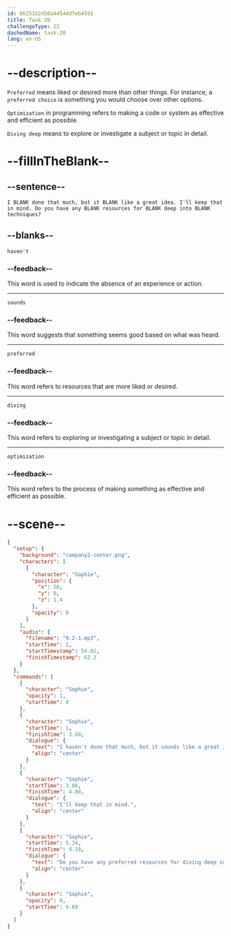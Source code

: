 ```yaml
---
id: 66251b2d50a4454dd7eb4591
title: Task 20
challengeType: 22
dashedName: task-20
lang: en-US
---
```


<!-- (Audio) Sophie: I haven't done that much, but it sounds like a great idea. I'll keep that in mind. Do you have any preferred resources for diving deep into optimization techniques? -->

# --description--

`Preferred` means liked or desired more than other things. For instance, a `preferred choice` is something you would choose over other options.

`Optimization` in programming refers to making a code or system as effective and efficient as possible.

`Diving deep` means to explore or investigate a subject or topic in detail.

# --fillInTheBlank--

## --sentence--

`I BLANK done that much, but it BLANK like a great idea. I'll keep that in mind. Do you have any BLANK resources for BLANK deep into BLANK techniques?`

## --blanks--

`haven't`

### --feedback--

This word is used to indicate the absence of an experience or action.

---

`sounds`

### --feedback--

This word suggests that something seems good based on what was heard.

---

`preferred`

### --feedback--

This word refers to resources that are more liked or desired.

---

`diving`

### --feedback--

This word refers to exploring or investigating a subject or topic in detail.

---

`optimization`

### --feedback--

This word refers to the process of making something as effective and efficient as possible.

# --scene--

```json
{
  "setup": {
    "background": "company2-center.png",
    "characters": [
      {
        "character": "Sophie",
        "position": {
          "x": 50,
          "y": 0,
          "z": 1.4
        },
        "opacity": 0
      }
    ],
    "audio": {
      "filename": "9.2-1.mp3",
      "startTime": 1,
      "startTimestamp": 54.02,
      "finishTimestamp": 62.2
    }
  },
  "commands": [
    {
      "character": "Sophie",
      "opacity": 1,
      "startTime": 0
    },
    {
      "character": "Sophie",
      "startTime": 1,
      "finishTime": 3.68,
      "dialogue": {
        "text": "I haven't done that much, but it sounds like a great idea.",
        "align": "center"
      }
    },
    {
      "character": "Sophie",
      "startTime": 3.86,
      "finishTime": 4.88,
      "dialogue": {
        "text": "I'll keep that in mind.",
        "align": "center"
      }
    },
    {
      "character": "Sophie",
      "startTime": 5.34,
      "finishTime": 9.18,
      "dialogue": {
        "text": "Do you have any preferred resources for diving deep into optimization techniques?",
        "align": "center"
      }
    },
    {
      "character": "Sophie",
      "opacity": 0,
      "startTime": 9.68
    }
  ]
}
```
